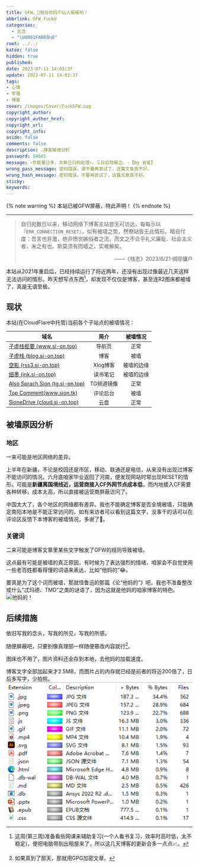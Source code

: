 ```yaml
---
title: GFW，🖕我日你妈个仙人板板哟！
abbrlink: GFW_fuckU
categories:
  - 生活
  - "\U0001FAB6杂谈"
root: ../../
katex: false
hidden: true
published: 
date: 2023-07-11 14:03:37
update: 2023-07-11 14:03:37
tags:
- 心情
- 牢骚
- 博客
cover: /images/Cover/FuckGFW.svg
copyright_author:
copyright_author_href:
copyright_url:
copyright_info:
aside: false
comments: false
description: ⚠博客被墙分析
password: 54645
message: 💀负能量过多，文章已归档处理💀，三日后隐蔽之。-【by 省鉴】
wrong_pass_message: 密码错误，请不要再尝试了，这篇文章真不好。
wrong_hash_message: 密码错误，不要再尝试了，这篇文章真不好。
sticky:
keywords:
---
```


{% note warning %}
本站已被GFW屏蔽，特此声明！
{% endnote %}

-----
> 自归宛数日以来，移动网络下博客主站尝无可访达，每每示以『`ERR_CONNECTION_RESET`』，似有被墙之势，然僚站皆无此情形。暗自忖度：吾言也非激，绝非愤世嫉俗者之流，而文之不合乎礼义廉耻、社会主义者，未之有也。斯莫须有而墙之，实难解矣。
> <p align="right">——《栈志》2023/6/21·绸缪牗户</p>

本站从2021年重启后，已经持续运行了将近两年，还没有出现过像最近几天这样无法访问的情形。昨天想写点东西[^1]，却发现不仅仅是博客，甚至连R2图床都被墙了，真是无语至极。

## 现状
本站(在CloudFlare中托管)当前各个子站点的被墙情况：

| 域名                                                           |    简介    |  被墙情况  |
| -------------------------------------------------------------- |:----------:|:----------:|
| [子虚栈枢要 (www.si-on.top)](https://www.si-on.top/)           |   导航页   |    正常    |
| [子虚栈 (blog.si-on.top)](https://blog.si-on.top/)             |    博客    |    被墙    |
| [空影 (rss3.si-on.top)](https://rss3.si-on.top/)               |  Xlog博客  | 被墙的边缘 |
| [细墨 (ink.si-on.top)](https://ink.si-on.top/)                 |  读书笔记  | 被墙的边缘 |
| [Also Sprach Sion (tg.si-on.top)](https://tg.si-on.top/)       | TG频道镜像 |    正常    |
|  [Top Comment(www.sion.tk)](https://www.sion.tk/ui)     |         评论后台   |       被墙     |
| [SioneDrive (cloud.si-on.top)](https://cloud.si-on.top/zh-CN/) |    云盘    |    正常    |


## 被墙原因分析
### 地区
一来可能是地区网络的差异。

上半年在新疆，不论是校园还是市区，移动、联通还是电信，从来没有出现过博客不能访问的情况。六月底咱家毕业返回了河南，便发现网站时常出现RESET的情形。可能是**新疆离国境线近，运营商接入CF外网节点成本低**，而内地接入CF需要各种转移，成本太高，所以直接被运营商屏蔽访问了。

中国太大了，各个地区的网络都有差异。我也不能确定博客是否全境被墙，只能确定南阳本地是不能正常访问的，如有来访者可以看到这篇文字，没事干的话可以在评论区反馈下本博客的被墙情况，多谢了🙇‍。

### 关键词
二来可能是博客文章里某些文字触发了GFW的规则导致被墙。

这点最有可能是被墙的真正原因，有时候为了表达强烈的情绪，咱家会不自觉使用一些老百姓都看得懂的词语来表达，比如“他妈的”😂。

要真是为了这个词而被墙，那就怪鲁迅的那篇《论“他妈的”》吧，我也不准备整改成什么“忒玛德、TMD”之类的谜语了，因为这就是他妈的咱家博客的特色。
![他妈的！](/images/20230506/Pasted%20image%2020230711140151.png)


## 后续措施
依旧写我的念头，写我的所见，写我的所感。

随便屏蔽吧，只要别像真理部一样随便篡改内容就行[^2]。

图床也不用了，图片资料还全存到本地，去他妈的加载速度。

博客文字全部加起来才2.5MB，而图片占的内存就已经是前者的将近200倍了，日后多写字，少拍照。
![hexo博客Source文件构成 (by WinDirStat) ](../../../images/20230506/Pasted%20image%2020230711152028.png)
  

[^1]: 这周(第三周)准备看些网课来辅助复习(一个人看书复习，效率时高时低，太不稳定)，便把电脑带到出租屋来了，所以这几天博客的更新会多一点点📈。
[^2]: 如果真到了那天，那就用GPG加密文章。